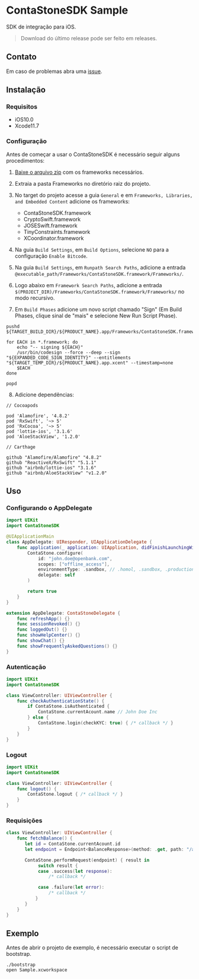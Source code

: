 # ContaStoneSDK Sample

SDK de integração para iOS.

> Download do último release pode ser feito em releases.

## Contato

Em caso de problemas abra uma [issue](https://github.com/stone-payments/sdk-ios-v2/issues).

## Instalação

### Requisitos

- iOS10.0
- Xcode11.7

### Configuração

Antes de começar a usar o ContaStoneSDK é necessário seguir alguns procedimentos:

1. [Baixe o arquivo zip](https://github.com/stone-co/conta-stone-sdk-sample-ios/releases/download/1.0.0/ContaStoneFrameworks-swift-5.3.zip) com os frameworks necessários.

2. Extraia a pasta Frameworks no diretório raiz do projeto.

3. No target do projeto acesse a guia `General` e em `Frameworks, Libraries, and Embedded Content` adicione os frameworks:
	- ContaStoneSDK.framework
	- CryptoSwift.framework
	- JOSESwift.framework
	- TinyConstraints.framework
	- XCoordinator.framework

4. Na guia `Build Settings`, em `Build Options`, selecione `NO` para a configuração `Enable Bitcode`.

5. Na guia `Build Settings`, em `Runpath Search Paths`, adicione a entrada `@executable_path/Frameworks/ContaStoneSDK.framework/Frameworks/`.

6. Logo abaixo em `Framework Search Paths`, adicione a entrada `$(PROJECT_DIR)/Frameworks/ContaStoneSDK.framework/Frameworks/` no modo recursivo.

7. Em `Build Phases` adicione um novo script chamado "Sign" (Em Build Phases, clique sinal de "mais" e selecione New Run Script Phase).

```shell
pushd ${TARGET_BUILD_DIR}/${PRODUCT_NAME}.app/Frameworks/ContaStoneSDK.framework/Frameworks

for EACH in *.framework; do
	echo "-- signing ${EACH}"
	/usr/bin/codesign --force --deep --sign "${EXPANDED_CODE_SIGN_IDENTITY}" --entitlements "${TARGET_TEMP_DIR}/${PRODUCT_NAME}.app.xcent" --timestamp=none
	$EACH
done

popd
```

8. Adicione dependências:

```shell
// Cocoapods

pod 'Alamofire', '4.8.2'
pod 'RxSwift', '~> 5'
pod 'RxCocoa', '~> 5'
pod 'lottie-ios', '3.1.6'
pod 'AloeStackView', '1.2.0'

// Carthage

github "Alamofire/Alamofire" "4.8.2"
github "ReactiveX/RxSwift" "5.1.1"
github "airbnb/lottie-ios" "3.1.6"
github "airbnb/AloeStackView" "v1.2.0"
```

## Uso

### Configurando o AppDelegate

```swift
import UIKit
import ContaStoneSDK

@UIApplicationMain
class AppDelegate: UIResponder, UIApplicationDelegate {
	func application(_ application: UIApplication, didFinishLaunchingWithOptions launchOptions: [UIApplication.LaunchOptionsKey: Any]?) -> Bool {
		ContaStone.configure(
			id: "john.doe@openbank.com",
			scopes: ["offline_access"],
			environmentType: .sandbox, // .homol, .sandbox, .production
			delegate: self
		)

		return true
	}
}

extension AppDelegate: ContaStoneDelegate {
	func refreshApp() {}
	func sessionRevoked() {}
	func loggedOut() {}
	func showHelpCenter() {}
	func showChat() {}
	func showFrequentlyAskedQuestions() {}
}
```

### Autenticação

```swift
import UIKit
import ContaStoneSDK

class ViewController: UIViewController {
	func checkAuthenticationState() {
		if ContaStone.isAuthenticated {
			ContaStone.currentAcount.name // John Doe Inc
		} else {
			ContaStone.login(checkKYC: true) { /* callback */ }
		}
	}
}
```

### Logout

```swift
import UIKit
import ContaStoneSDK

class ViewController: UIViewController {
	func logout() {
		ContaStone.logout { /* callback */ }
	}
}
```

### Requisições

```swift
class ViewController: UIViewController {
	func fetchBalance() {
	   let id = ContaStone.currentAcount.id
	   let endpoint = Endpoint<BalanceResponse>(method: .get, path: "/api/v1/accounts/\(id)/balance")

	   ContaStone.performRequest(endpoint) { result in
			switch result {
			case .success(let response):
				/* callback */

			case .failure(let error):
				/* callback */
		   }
	   }
	}
}
```

## Exemplo

Antes de abrir o projeto de exemplo, é necessário executar o script de bootstrap.

```shell
./bootstrap
open Sample.xcworkspace
```
